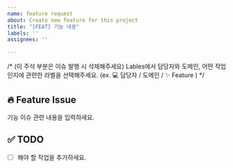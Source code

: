 ```yaml
---
name: feature request
about: Create new feature for this project
title: "[FEAT] 기능 내용"
labels: ''
assignees: ''

---
```


/* (이 주석 부분은 이슈 발행 시 삭제해주세요)
Lables에서 담당자와 도메인, 어떤 작업인지에 관련한 라벨을 선택해주세요. 
(ex.  💻 담당자 / 도메인 / ✨ Feature )
*/

## 🔥 Feature Issue
기능 이슈 관련 내용을 입력하세요.

## ✅ TODO
 - [ ] 해야 할 작업을 추가하세요.
